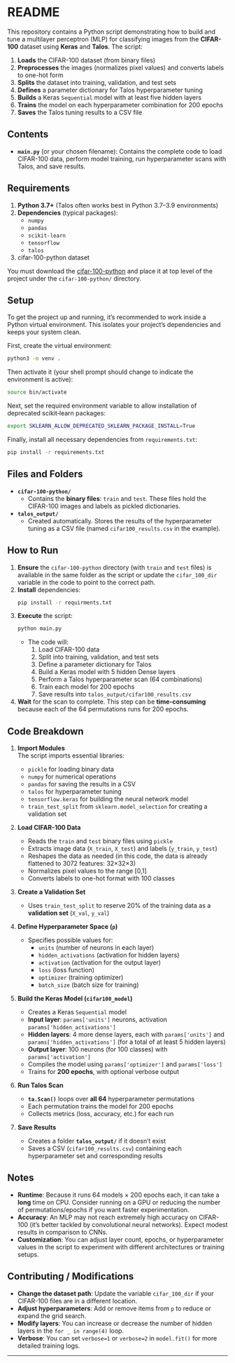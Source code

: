 
# README

This repository contains a Python script demonstrating how to build and tune a multilayer perceptron (MLP) for classifying images from the **CIFAR-100** dataset using **Keras** and **Talos**. The script:

1. **Loads** the CIFAR-100 dataset (from binary files)  
2. **Preprocesses** the images (normalizes pixel values) and converts labels to one-hot form  
3. **Splits** the dataset into training, validation, and test sets  
4. **Defines** a parameter dictionary for Talos hyperparameter tuning  
5. **Builds** a Keras `Sequential` model with at least five hidden layers  
6. **Trains** the model on each hyperparameter combination for 200 epochs  
7. **Saves** the Talos tuning results to a CSV file  

## Contents

- **`main.py`** (or your chosen filename): Contains the complete code to load CIFAR-100 data, perform model training, run hyperparameter scans with Talos, and save results.

## Requirements


1. **Python 3.7+** (Talos often works best in Python 3.7–3.9 environments)
2. **Dependencies** (typical packages):
   - `numpy`
   - `pandas`
   - `scikit-learn`
   - `tensorflow`
   - `talos`
3. cifar-100-python dataset

You must download the [cifar-100-python](https://www.cs.toronto.edu/~kriz/cifar.html) and place it at top level of the project under the `cifar-100-python/` directory.

## Setup

To get the project up and running, it’s recommended to work inside a Python virtual environment. This isolates your project’s dependencies and keeps your system clean.

First, create the virtual environment:

```bash
python3 -m venv .
```

Then activate it (your shell prompt should change to indicate the environment is active):

```bash
source bin/activate
```

Next, set the required environment variable to allow installation of deprecated scikit‑learn packages:

```bash
export SKLEARN_ALLOW_DEPRECATED_SKLEARN_PACKAGE_INSTALL=True
```

Finally, install all necessary dependencies from `requirements.txt`:

```bash
pip install -r requirements.txt
```

## Files and Folders

- **`cifar-100-python/`**  
  - Contains the **binary files**: `train` and `test`. These files hold the CIFAR-100 images and labels as pickled dictionaries.
- **`talos_output/`**  
  - Created automatically. Stores the results of the hyperparameter tuning as a CSV file (named `cifar100_results.csv` in the example).

## How to Run

1. **Ensure** the `cifar-100-python` directory (with `train` and `test` files) is available in the same folder as the script or update the `cifar_100_dir` variable in the code to point to the correct path.
2. **Install** dependencies:
   ```bash
   pip install -r requirments.txt
   ```
3. **Execute** the script:
   ```bash
   python main.py
   ```
   - The code will:
     1. Load CIFAR-100 data
     2. Split into training, validation, and test sets
     3. Define a parameter dictionary for Talos
     4. Build a Keras model with 5 hidden Dense layers
     5. Perform a Talos hyperparameter scan (64 combinations)
     6. Train each model for 200 epochs  
     7. Save results into `talos_output/cifar100_results.csv`
4. **Wait** for the scan to complete. This step can be **time-consuming** because each of the 64 permutations runs for 200 epochs.

## Code Breakdown

1. **Import Modules**  
   The script imports essential libraries:
   - `pickle` for loading binary data  
   - `numpy` for numerical operations  
   - `pandas` for saving the results in a CSV  
   - `talos` for hyperparameter tuning  
   - `tensorflow.keras` for building the neural network model  
   - `train_test_split` from `sklearn.model_selection` for creating a validation set

2. **Load CIFAR-100 Data**  
   - Reads the `train` and `test` binary files using `pickle`  
   - Extracts image data (`X_train`, `X_test`) and labels (`y_train`, `y_test`)  
   - Reshapes the data as needed (in this code, the data is already flattened to 3072 features: 32×32×3)  
   - Normalizes pixel values to the range [0,1]  
   - Converts labels to one-hot format with 100 classes  

3. **Create a Validation Set**  
   - Uses `train_test_split` to reserve 20% of the training data as a **validation set** (`X_val`, `y_val`)

4. **Define Hyperparameter Space (`p`)**  
   - Specifies possible values for:
     - `units` (number of neurons in each layer)  
     - `hidden_activations` (activation for hidden layers)  
     - `activation` (activation for the output layer)  
     - `loss` (loss function)  
     - `optimizer` (training optimizer)  
     - `batch_size` (batch size for training)

5. **Build the Keras Model (`cifar100_model`)**  
   - Creates a Keras `Sequential` model  
   - **Input layer**: `params['units']` neurons, activation `params['hidden_activations']`  
   - **Hidden layers**: 4 more dense layers, each with `params['units']` and `params['hidden_activations']` (for a total of at least 5 hidden layers)  
   - **Output layer**: 100 neurons (for 100 classes) with `params['activation']`  
   - Compiles the model using `params['optimizer']` and `params['loss']`  
   - Trains for **200 epochs**, with optional verbose output

6. **Run Talos Scan**  
   - **`ta.Scan()`** loops over **all 64** hyperparameter permutations  
   - Each permutation trains the model for 200 epochs  
   - Collects metrics (loss, accuracy, etc.) for each run

7. **Save Results**  
   - Creates a folder **`talos_output/`** if it doesn’t exist  
   - Saves a CSV (`cifar100_results.csv`) containing each hyperparameter set and corresponding results

## Notes

- **Runtime**: Because it runs 64 models × 200 epochs each, it can take a **long** time on CPU. Consider running on a GPU or reducing the number of permutations/epochs if you want faster experimentation.
- **Accuracy**: An MLP may not reach extremely high accuracy on CIFAR-100 (it’s better tackled by convolutional neural networks). Expect modest results in comparison to CNNs.
- **Customization**: You can adjust layer count, epochs, or hyperparameter values in the script to experiment with different architectures or training setups.

## Contributing / Modifications

- **Change the dataset path**: Update the variable `cifar_100_dir` if your CIFAR-100 files are in a different location.
- **Adjust hyperparameters**: Add or remove items from `p` to reduce or expand the grid search.
- **Modify layers**: You can increase or decrease the number of hidden layers in the `for _ in range(4)` loop.
- **Verbose**: You can set `verbose=1` or `verbose=2` in `model.fit()` for more detailed training logs.

---
